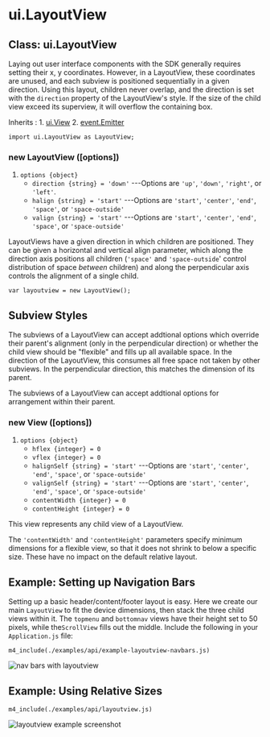 # ui.LayoutView

## Class: ui.LayoutView

Laying out user interface components with the SDK generally
requires setting their x, y coordinates. However, in a
LayoutView, these coordinates are unused, and each subview
is positioned sequentially in a given direction. Using this
layout, children never overlap, and the direction is set with
the `direction` property of the LayoutView's style. If the
size of the child view exceed its superview, it will
overflow the containing box.

Inherits
:    1. [ui.View](./ui-view.html)
     2. [event.Emitter](./event.html#class-event.emitter)

~~~
import ui.LayoutView as LayoutView;
~~~

### new LayoutView ([options])
1. `options {object}`
    * `direction {string} = 'down'` ---Options are `'up'`, `'down'`, `'right'`, or `'left'`.
    * `halign {string} = 'start'` ---Options are `'start'`, `'center'`, `'end'`, `'space'`, or `'space-outside'`
    * `valign {string} = 'start'` ---Options are `'start'`, `'center'`, `'end'`, `'space'`, or `'space-outside'`

LayoutViews have a given direction in which children are
positioned. They can be given a horizontal and vertical
align parameter, which along the direction axis positions
all children (`'space'` and `'space-outside`' control
distribution of space *between* children) and along the
perpendicular axis controls the alignment of a single child.

~~~
var layoutview = new LayoutView();
~~~


## Subview Styles

The subviews of a LayoutView can accept addtional options
which override their parent's alignment (only in the
perpendicular direction) or whether the child view should be
"flexible" and fills up all available space. In the direction of the
LayoutView, this consumes all free space not taken by other
subviews. In the perpendicular direction, this matches the
dimension of its parent.

The subviews of a LayoutView can accept addtional options
for arrangement within their parent.

### new View ([options])
1. `options {object}`
    * `hflex {integer} = 0`
    * `vflex {integer} = 0`
    * `halignSelf {string} = 'start'` ---Options are `'start'`, `'center'`, `'end'`, `'space'`, or `'space-outside'`
    * `valignSelf {string} = 'start'` ---Options are `'start'`, `'center'`, `'end'`, `'space'`, or `'space-outside'`
    * `contentWidth {integer} = 0`
    * `contentHeight {integer} = 0`

This view represents any child view of a LayoutView.

The `'contentWidth'` and `'contentHeight'` parameters
specify minimum dimensions for a flexible view, so that it
does not shrink to below a specific size. These have no
impact on the default relative layout.

## Example: Setting up Navigation Bars

Setting up a basic header/content/footer layout is
easy. Here we create our main `LayoutView` to fit the device
dimensions, then stack the three child views within it. The
`topmenu` and `bottomnav` views have their height set to 50
pixels, while the`ScrollView` fills out the middle. Include
the following in your `Application.js` file:

~~~
m4_include(./examples/api/example-layoutview-navbars.js)
~~~

<img src="./assets/ui-layoutview/example-navbars.png" alt="nav bars with layoutview" class="screenshot">


## Example: Using Relative Sizes

~~~
m4_include(./examples/api/layoutview.js)
~~~

<img src="./assets/ui-layoutview/example-layoutview.png" alt="layoutview example screenshot" class="screenshot">
